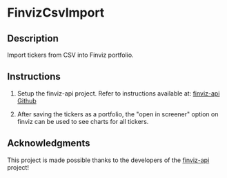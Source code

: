 # FinvizCsvImport

## Description

Import tickers from CSV into Finviz portfolio.

## Instructions

1. Setup the finviz-api project. Refer to instructions available at: [finviz-api Github](https://github.com/mariostoev/finviz)

1. After saving the tickers as a portfolio, the "open in screener" option on finviz can be used to see charts for all tickers.

## Acknowledgments

This project is made possible thanks to the developers of the [finviz-api](https://github.com/mariostoev/finviz) project!
